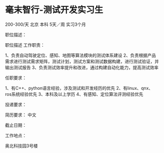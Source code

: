 # 毫末智行-测试开发实习生

200-300/天 北京 本科 5天／周 实习3个月

职位描述：

职位描述 工作职责：

 1、负责自动驾驶定位、感知、地图等算法模块的测试体系建设 2、负责根据产品需求进行测试需求矩阵，测试计划，测试方案和测试数据构建，进行测试验证，并输出测试报告 3、负责测试效率提升和改进，通过构建自动化能力，提高测试效率 

任职要求： 

1、有C++、python语言经验，涉及测试和开发经历的优先 2、有linux、qnx、ros系统经验优先 3、本科及以上学历 4、有感知、定位算法评测经验优先

投递要求：

简历要求： 中文

截止日期：

工作地点：

奥北科技园3号楼